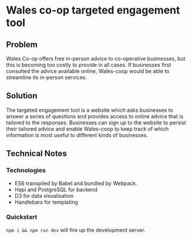 # Wales co-op targeted engagement tool

## Problem

Wales Co-op offers free in-person advice to co-operative businesses, but this is becoming too costly to provide in all cases. If businesses first consulted the advice available online, Wales-coop would be able to streamline its in-person services.

## Solution

The targeted engagement tool is a website which asks businesses to answer a series of questions and provides access to online advice that is tailored to the responses. Businesses can sign up to the website to persist their tailored advice and enable Wales-coop to keep track of which information is most useful to different kinds of businesses.

## Technical Notes

### Technologies

 - ES6 transpiled by Babel and bundled by Webpack.
 - Hapi and PostgreSQL for backend
 - D3 for data visualisation 
 - Handlebars for templating
 
### Quickstart

`npm i && npm run dev` will fire up the development server.

